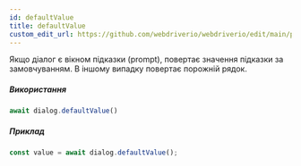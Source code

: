 ```yaml
---
id: defaultValue
title: defaultValue
custom_edit_url: https://github.com/webdriverio/webdriverio/edit/main/packages/webdriverio/src/commands/dialog/defaultValue.ts
---
```


Якщо діалог є вікном підказки (prompt), повертає значення підказки за замовчуванням. В іншому випадку повертає порожній рядок.

##### Використання

```js
await dialog.defaultValue()
```

##### Приклад

```js title="dialogDefaultValue.js"
const value = await dialog.defaultValue();
```